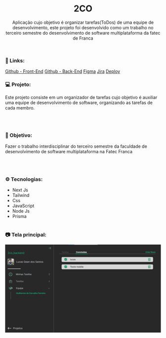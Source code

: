 <h1 align="center">2CO</h1>
<p align="center">Aplicação cujo objetivo é organizar tarefas(ToDos) de uma equipe de desenvolvimento, este projeto foi desenvolvido como um trabalho no terceiro semestre do desenvolvimento de software multiplataforma da fatec de Franca</p> <br />

### 🔗 Links:
<a href="https://github.com/LucasTKP/2co">Github - Front-End</a>
<a href="https://github.com/LucasTKP/2co_backend">Github - Back-End</a>
<a href="https://www.figma.com/file/mKneVxql3uZ310w4NwqvF1/Untitled?type=design&node-id=0%3A1&mode=design&t=efgT8jDNLr4FjZoB-1">Figma</a>
<a href="https://cayksite123.atlassian.net/jira/software/c/projects/P2CO/boards/3?atlOrigin=eyJpIjoiNjEyOTYyMzE3NTUxNDU4ZTlhNTQxYmY3ZmZjYTVkZDMiLCJwIjoiaiJ9">Jira</a>
<a href="https://2co-sigma.vercel.app">Deploy</a>

### 💻 Projeto:

Este projeto consiste em um organizador de tarefas cujo objetivo é auxiliar uma equipe de desenvolvimento de software, organizando as tarefas de cada membro.

<br /> <br />

### 🎯 Objetivo:

Fazer o trabalho interdisciplinar do terceiro semestre da faculdade de desenvolvimento de software multiplataforma na Fatec Franca

<br /> <br />

### ⚙️ Tecnologias:

- Next Js
- Tailwind
- Css
- JavaScript
- Node Js
- Prisma
  <br /> <br />

### 📷 Tela principal:
<div align="center">
  <a href="https://projectdoctorcare.vercel.app/">
    <img src="imageProject.png" alt="Preview 2CO">
  </a>
</div>

<br />
